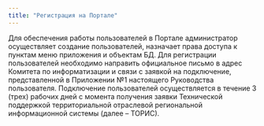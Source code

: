 ```yaml
---
title: "Регистрация на Портале"
---
```


Для обеспечения работы пользователей в Портале администратор осуществляет создание пользователей, назначает права доступа к пунктам меню приложения и объектам БД. Для регистрации пользователей необходимо направить официальное письмо в адрес Комитета по информатизации и связи с заявкой на подключение, представленной в Приложении №1 настоящего Руководства пользователя. Подключение пользователей осуществляется в течение 3 (трех) рабочих дней с момента получения заявки Технической поддержкой территориальной отраслевой региональной информационной системы
(далее – ТОРИС).
